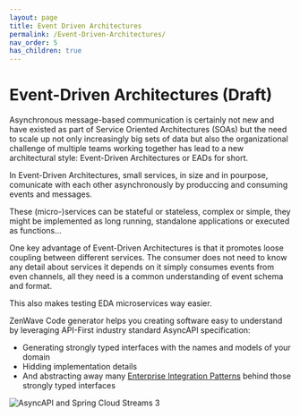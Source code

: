 ```yaml
---
layout: page
title: Event Driven Architectures
permalink: /Event-Driven-Architectures/
nav_order: 5
has_children: true
---
```


# Event-Driven Architectures (Draft)

Asynchronous message-based communication is certainly not new and have existed as part of Service Oriented Architectures (SOAs) but the need to scale up not only increasingly big sets of data but also the organizational challenge of multiple teams working together has lead to a new architectural style: Event-Driven Architectures or EADs for short.

In Event-Driven Architectures, small services, in size and in pourpose, comunicate with each other asynchronously by produccing and consuming events and messages.

These (micro-)services can be stateful or stateless, complex or simple, they might be implemented as long running, standalone applications or executed as functions...

One key advantage of Event-Driven Architectures is that it promotes loose coupling between different services. The consumer does not need to know any detail about services it depends on it simply consumes events from even channels, all they need is a common understanding of event schema and format.

This also makes testing EDA microservices way easier.

ZenWave Code generator helps you creating software easy to understand by leveraging API-First industry standard AsyncAPI specification:
- Generating strongly typed interfaces with the names and models of your domain
- Hidding implementation details
- And abstracting away many [Enterprise Integration Patterns](./Enterprise-Integration-Patterns/) behind those strongly typed interfaces

![AsyncAPI and Spring Cloud Streams 3](https://zenwave360.github.io/zenwave-code-generator/docs/ZenWave360-AsyncAPI-SpringCloudStreams.excalidraw.svg)